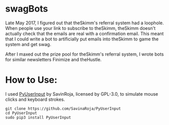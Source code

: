 # swagBots
Late May 2017, I figured out that theSkimm's referral system had a loophole. When people use your link to subscribe to theSkimm, theSkimm doesn't actually check that the emails are real with a confirmation email. This meant that I could write a bot to artificially put emails into theSkimm to game the system and get swag.

After I maxed out the prize pool for theSkimm's referral system, I wrote bots for similar newsletters Finimize and theHustle.

# How to Use:
I used [PyUserInput](https://github.com/SavinaRoja/PyUserInput) by SavinRoja, licensed by GPL-3.0, to simulate mouse clicks and keyboard strokes.

```
git clone https://github.com/SavinaRoja/PyUserInput
cd PyUserInput
sudo pip3 install PyUserInput
```
